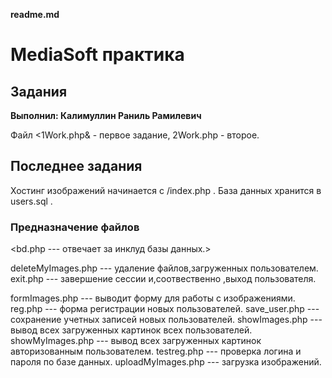 **readme.md**


# MediaSoft практика
## Задания


**Выполнил: Калимуллин Раниль Рамилевич**

Файл &lt;1Work.php&amp; - первое задание, 2Work.php - второе.


## Последнее задания

Хостинг изображений начинается с /index.php . База данных хранится  в users.sql .


### Предназначение файлов

<bd.php --- отвечает за инклуд базы данных.>

deleteMyImages.php --- удаление файлов,загруженных пользователем.
exit.php --- завершение сессии и,соотвественно ,выход пользователя.

formImages.php --- выводит форму для работы с изображениями. 
reg.php --- форма  регистрации новых пользователей.
save_user.php --- сохранение учетных записей новых пользователей.
showImages.php --- вывод всех загруженных картинок всех пользователей. 
showMyImages.php --- вывод всех  загруженных картинок авторизованным пользователем.
testreg.php --- проверка логина и пароля по базе данных.
uploadMyImages.php --- загрузка изображений.
